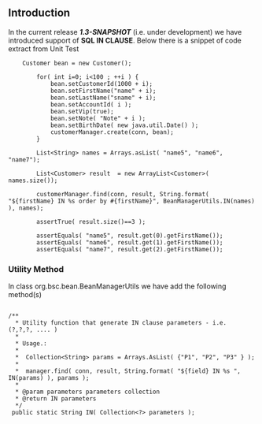 ## Introduction ##
In the current release _**1.3-SNAPSHOT**_ (i.e. under development) we have introduced support of **SQL IN CLAUSE**.
Below there is a snippet of code extract from Unit Test

```
	Customer bean = new Customer();

        for( int i=0; i<100 ; ++i ) {
            bean.setCustomerId(1000 + i);
            bean.setFirstName("name" + i);
            bean.setLastName("sname" + i);
            bean.setAccountId( i );
            bean.setVip(true);
            bean.setNote( "Note" + i );
            bean.setBirthDate( new java.util.Date() );
            customerManager.create(conn, bean);
        }

        List<String> names = Arrays.asList( "name5", "name6", "name7");

        List<Customer> result  = new ArrayList<Customer>( names.size());

        customerManager.find(conn, result, String.format( "${firstName} IN %s order by #{firstName}", BeanManagerUtils.IN(names) ), names);

        assertTrue( result.size()==3 );

        assertEquals( "name5", result.get(0).getFirstName());
        assertEquals( "name6", result.get(1).getFirstName());
        assertEquals( "name7", result.get(2).getFirstName());

```

### Utility Method ###

In class org.bsc.bean.BeanManagerUtils we have add the following method(s)

```

/**
  * Utility function that generate IN clause parameters - i.e.  (?,?,?, .... )
  *
  * Usage.:
  *
  *  Collection<String> params = Arrays.AsList( {"P1", "P2", "P3" } );
  *
  *  manager.find( conn, result, String.format( "${field} IN %s ", IN(params) ), params );
  *
  * @param parameters parameters collection
  * @return IN parameters
  */
 public static String IN( Collection<?> parameters );


```